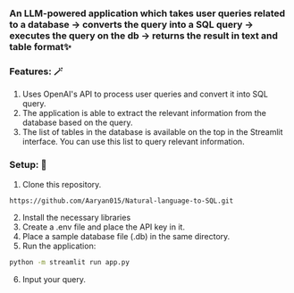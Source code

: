 ### An LLM-powered application which takes user queries related to a database -> converts the query into a SQL query -> executes the query on the db -> returns the result in text and table format✨

### Features: 🪄
1. Uses OpenAI's API to process user queries and convert it into SQL query.
2. The application is able to extract the relevant information from the database based on the query.
3. The list of tables in the database is available on the top in the Streamlit interface. You can use this list to query relevant information.

### Setup: 🧰
1. Clone this repository.
```sh
https://github.com/Aaryan015/Natural-language-to-SQL.git
```
2. Install the necessary libraries
3. Create a .env file and place the API key in it.
4. Place a sample database file (.db) in the same directory.
5. Run the application:
```sh
python -m streamlit run app.py
```
6. Input your query.

